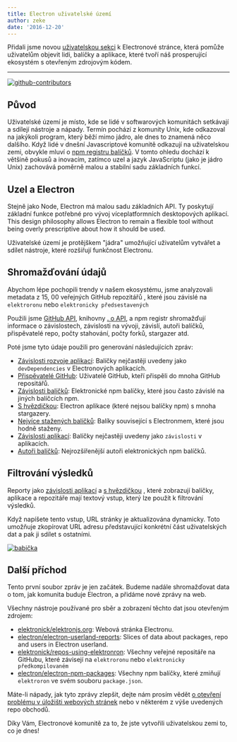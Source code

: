 ```yaml
---
title: Electron uživatelské území
author: zeke
date: '2016-12-20'
---
```


Přidali jsme novou [uživatelskou sekci](https://electronjs.org/userland) k Electronové stránce, která pomůže uživatelům objevit lidi, balíčky a aplikace, které tvoří náš prosperující ekosystém s otevřeným zdrojovým kódem.

---

[![github-contributors](https://cloud.githubusercontent.com/assets/2289/21205352/a873f86c-c210-11e6-9a92-1ef37dfc986b.png)](https://electronjs.org/userland)

## Původ

Uživatelské území je místo, kde se lidé v softwarových komunitách setkávají a sdílejí nástroje a nápady. Termín pochází z komunity Unix, kde odkazoval na jakýkoli program, který běží mimo jádro, ale dnes to znamená něco dalšího. Když lidé v dnešní Javascriptové komunitě odkazují na uživatelskou zemi, obvykle mluví o [npm registru balíčků](http://npm.im). V tomto ohledu dochází k většině pokusů a inovacím, zatímco uzel a jazyk JavaScriptu (jako je jádro Unix) zachovává poměrně malou a stabilní sadu základních funkcí.

## Uzel a Electron

Stejně jako Node, Electron má malou sadu základních API. Ty poskytují základní funkce potřebné pro vývoj víceplatformních desktopových aplikací. This design philosophy allows Electron to remain a flexible tool without being overly prescriptive about how it should be used.

Uživatelské území je protějškem "jádra" umožňující uživatelům vytvářet a sdílet nástroje, které rozšiřují funkčnost Electronu.

## Shromažďování údajů

Abychom lépe pochopili trendy v našem ekosystému, jsme analyzovali metadata z 15, 00 veřejných GitHub repozitářů , které jsou závislé na `elektroronu` nebo `elektronicky předsestavených`

Použili jsme [GitHub API](https://developer.github.com/v3/), knihovny [. o API](https://libraries.io/api), a npm registr shromažďují informace o závislostech, závislosti na vývoji, závislí, autoři balíčků, přispěvatelé repo, počty stahování, počty forků, stargazer atd.

Poté jsme tyto údaje použili pro generování následujících zpráv:

- [Závislosti rozvoje aplikací](https://electronjs.org/userland/dev_dependencies): Balíčky nejčastěji uvedeny jako `devDependencies` v Electronových aplikacích.
- [Přispěvatelé GitHub](https://electronjs.org/userland/github_contributors): Uživatelé GitHub, kteří přispěli do mnoha GitHub repositářů.
- [Závislosti balíčků](https://electronjs.org/userland/package_dependencies): Elektronické npm balíčky, které jsou často závislé na jiných balíčcích npm.
- [S hvězdičkou](https://electronjs.org/userland/starred_apps): Electron aplikace (které nejsou balíčky npm) s mnoha stargazery.
- [Nejvíce stažených balíčků](https://electronjs.org/userland/most_downloaded_packages): Balíky související s Electronmem, které jsou hodně staženy.
- [Závislosti aplikací](https://electronjs.org/userland/dependencies): Balíčky nejčastěji uvedeny jako `závislosti` v aplikacích.
- [Autoři balíčků](https://electronjs.org/userland/package_authors): Nejrozšířenější autoři elektronických npm balíčků.

## Filtrování výsledků

Reporty jako [závislosti aplikací](https://electronjs.org/userland/dependencies) a [s hvězdičkou](https://electronjs.org/userland/starred_apps) , které zobrazují balíčky, aplikace a repozitáře mají textový vstup, který lze použít k filtrování výsledků.

Když napíšete tento vstup, URL stránky je aktualizována dynamicky. Toto umožňuje zkopírovat URL adresu představující konkrétní část uživatelských dat a pak ji sdílet s ostatními.

[![babička](https://cloud.githubusercontent.com/assets/2289/21328807/7bfa75e4-c5ea-11e6-8212-0e7988b367fd.png) ](https://electronjs.org/userland/dev_dependencies?q=babel%20preset)

## Další příchod

Tento první soubor zpráv je jen začátek. Budeme nadále shromažďovat data o tom, jak komunita buduje Electron, a přidáme nové zprávy na web.

Všechny nástroje používané pro sběr a zobrazení těchto dat jsou otevřeným zdrojem:

- [elektronick/elektronjs.org](https://github.com/electron/electron.atom): Webová stránka Electronu.
- [electron/electron-userland-reports](https://github.com/electron/electron-userland-reports): Slices of data about packages, repo and users in Electron userland.
- [elektronick/repos-using-elektronron](https://github.com/electron/repos-using-electron): Všechny veřejné repositáře na GitHubu, které závisejí na `elektroronu` nebo `elektronicky předkompilovaném`
- [electron/electron-npm-packages](https://github.com/zeke/electron-npm-packages): Všechny npm balíčky, které zmiňují `elektroron` ve svém souboru `package.json`.

Máte-li nápady, jak tyto zprávy zlepšit, dejte nám prosím vědět [o otevření problému v úložišti webových stránek](https://github.com/electron/electronjs.org/issues/new) nebo v některém z výše uvedených repo obchodů.

Díky Vám, Electronové komunitě za to, že jste vytvořili uživatelskou zemi to, co je dnes!

